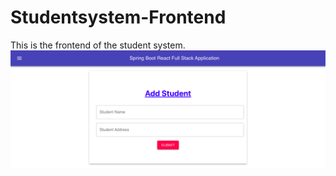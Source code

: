 # Studentsystem-Frontend
This is the frontend of the student system.
![figure_1](/images/Frontend-1.png)
